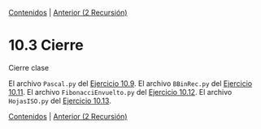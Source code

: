 [Contenidos](../Contenidos.md) \| [Anterior (2 Recursión)](02_EjerciciosRec.md)

# 10.3 Cierre

Cierre clase

El archivo `Pascal.py` del [Ejercicio 10.9](../10_Recursion/02_EjerciciosRec.md#ejercicio-109-pascal).
El archivo `BBinRec.py` del [Ejercicio 10.11](../10_Recursion/02_EjerciciosRec.md#ejercicio-1011-búsqueda-binaria).
El archivo `FibonacciEnvuelto.py` del [Ejercicio 10.12](../10_Recursion/02_EjerciciosRec.md#ejercicio-1012-envolviendo-a-fibonacci).
El archivo `HojasISO.py` del [Ejercicio 10.13](../10_Recursion/02_EjerciciosRec.md#ejercicio-1013-hojas-iso-y-recursión).


[Contenidos](../Contenidos.md) \| [Anterior (2 Recursión)](02_EjerciciosRec.md)

